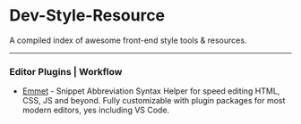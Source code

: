 # Dev-Style-Resource
A compiled index of awesome front-end style tools &amp; resources.

<hr/>

### Editor Plugins | Workflow ###

* [Emmet](https://emmet.io) - Snippet Abbreviation Syntax Helper for speed editing HTML, CSS, JS and beyond. Fully customizable with plugin packages for most modern editors, yes including VS Code.
